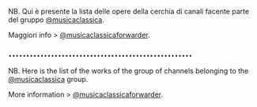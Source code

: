 NB. Qui è presente la lista delle opere della cerchia di canali facente parte del gruppo [@musicaclassica](https://t.me/musicaclassica).

Maggiori info > [@musicaclassicaforwarder](https://t.me/musicaclassicaforwarder).

                                  ••••••••••••••••••••••••••••••••••••••••••••••••••••
                              
NB. Here is the list of the works of the group of channels belonging to the [@musicaclassica](https://t.me/musicaclassica) group.

More information > [@musicaclassicaforwarder](https://t.me/musicaclassicaforwarder).
